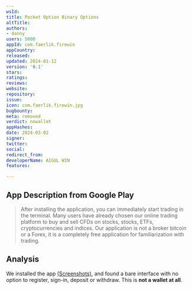 ```yaml
---
wsId: 
title: Pocket Option Binary Options
altTitle: 
authors:
- danny
users: 5000
appId: com.faerlik.firewin
appCountry: 
released: 
updated: 2024-01-12
version: '0.1'
stars: 
ratings: 
reviews: 
website: 
repository: 
issue: 
icon: com.faerlik.firewin.jpg
bugbounty: 
meta: removed
verdict: nowallet
appHashes: 
date: 2024-03-02
signer: 
twitter: 
social: 
redirect_from: 
developerName: AIGUL WIN
features: 

---
```


## App Description from Google Play 

> After installing the application, you can immediately start trading in the terminal. Many users have already chosen our online trading platform to buy and sell CFDs on stocks, stocks, ETFs, cryptocurrencies and indices. Our application is not a broker bitcoin or a Forex, it is a completely free application for familiarization with trading.

## Analysis 

We installed the app [(Screenshots)](https://twitter.com/BitcoinWalletz/status/1649620051908263937), and found a bare interface with no option to register, sign-in, deposit or withdraw. This is **not a wallet at all**. 
